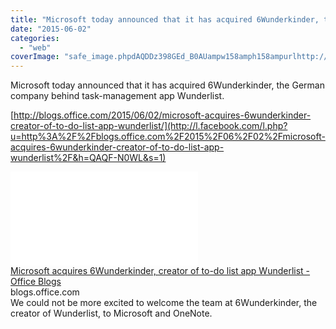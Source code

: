 ```yaml
---
title: "Microsoft today announced that it has acquired 6Wunderkinder, the German company..."
date: "2015-06-02"
categories: 
  - "web"
coverImage: "safe_image.phpdAQDDz398GEd_B0AUampw158amph158ampurlhttp://officeblogswest.blob_.core_.windows.net/wp-content/2015/06/OneNone-Wunder.png"
---
```


Microsoft today announced that it has acquired 6Wunderkinder, the German company behind task-management app Wunderlist.  
  
[http://blogs.office.com/2015/06/02/microsoft-acquires-6wunderkinder-creator-of-to-do-list-app-wunderlist/](http://l.facebook.com/l.php?u=http%3A%2F%2Fblogs.office.com%2F2015%2F06%2F02%2Fmicrosoft-acquires-6wunderkinder-creator-of-to-do-list-app-wunderlist%2F&h=QAQF-N0WL&s=1)  
  
[![](images/safe_image.php?d=AQDDz398GEd_B0AU&w=158&h=158&url=http%3A%2F%2Fofficeblogswest.blob.core.windows.net%2Fwp-content%2F2015%2F06%2FOneNone-Wunder.png)](http://l.facebook.com/l.php?u=http%3A%2F%2Fblogs.office.com%2F2015%2F06%2F02%2Fmicrosoft-acquires-6wunderkinder-creator-of-to-do-list-app-wunderlist%2F&h=AAQFLtRMz&s=1)  
[Microsoft acquires 6Wunderkinder, creator of to-do list app Wunderlist - Office Blogs](http://l.facebook.com/l.php?u=http%3A%2F%2Fblogs.office.com%2F2015%2F06%2F02%2Fmicrosoft-acquires-6wunderkinder-creator-of-to-do-list-app-wunderlist%2F%3Ffb_ref%3DDefault%26fb_source%3Dmessage&h=jAQH4rsqb&s=1)  
blogs.office.com  
We could not be more excited to welcome the team at 6Wunderkinder, the creator of Wunderlist, to Microsoft and OneNote.
